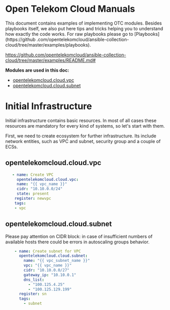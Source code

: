 Open Telekom Cloud Manuals
==========================


This document contains examples of implementing OTC modules. Besides playbooks itself, we also
put here tips and tricks helping you to understand how exactly the code works.
For raw playbooks please go to [Playbooks](https://github
.com/opentelekomcloud/ansible-collection-cloud/tree/master/examples/playbooks).

https://github.com/opentelekomcloud/ansible-collection-cloud/tree/master/examples/README.md#

**Modules are used in this doc:**

* [opentelekomcloud.cloud.vpc](https://github.com/opentelekomcloud/ansible-collection-cloud/tree/master/examples/README.md#opentelekomcloud.cloud.vpc)
* [opentelekomcloud.cloud.subnet](https://github.com/opentelekomcloud/ansible-collection-cloud/tree/master/examples/README.md#opentelekomcloud.cloud.subnet)


Initial Infrastructure
======================

Initial infrastructure contains basic resources. In most of all cases these resources are
mandatory for every kind of systems, so let's start with them.

First, we need to create ecosystem for further infrastructure. Its include network entities, such
as VPC and subnet, security group and a couple of ECSs.

opentelekomcloud.cloud.vpc
--------------------------
```yaml
   - name: Create VPC
     opentelekomcloud.cloud.vpc:
     name: "{{ vpc_name }}"
     cidr: "10.10.0.0/24"
     state: present
    register: newvpc
    tags:
    - vpc
```
opentelekomcloud.cloud.subnet
-----------------------------
Please pay attention on CIDR block: in case of insufficient numbers of available hosts there
could be errors in autoscaling groups behavior.
```yaml
    - name: Create subnet for VPC
      opentelekomcloud.cloud.subnet:
        name: "{{ vpc_subnet_name }}"
        vpc: "{{ vpc_name }}"
        cidr: "10.10.0.0/27"
        gateway_ip: "10.10.0.1"
        dns_list:
          - "100.125.4.25"
          - "100.125.129.199"
      register: sn
      tags:
        - subnet
```
